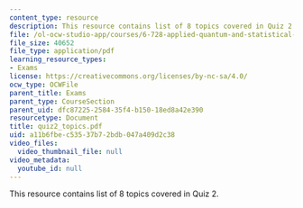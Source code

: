 ```yaml
---
content_type: resource
description: This resource contains list of 8 topics covered in Quiz 2.
file: /ol-ocw-studio-app/courses/6-728-applied-quantum-and-statistical-physics-fall-2006/a11b6fbec53537b72bdb047a409d2c38_quiz2_topics.pdf
file_size: 40652
file_type: application/pdf
learning_resource_types:
- Exams
license: https://creativecommons.org/licenses/by-nc-sa/4.0/
ocw_type: OCWFile
parent_title: Exams
parent_type: CourseSection
parent_uid: dfc87225-2584-35f4-b150-18ed8a42e390
resourcetype: Document
title: quiz2_topics.pdf
uid: a11b6fbe-c535-37b7-2bdb-047a409d2c38
video_files:
  video_thumbnail_file: null
video_metadata:
  youtube_id: null
---
```

This resource contains list of 8 topics covered in Quiz 2.
